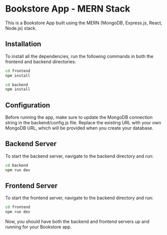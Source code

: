 # Bookstore App - MERN Stack

This is a Bookstore App built using the MERN (MongoDB, Express.js, React, Node.js) stack.

## Installation

To install all the dependencies, run the following commands in both the frontend and backend directories:

```bash
cd frontend
npm install
```

```bash
cd backend
npm install
```

## Configuration

Before running the app, make sure to update the MongoDB connection string in the backend/config.js file. Replace the existing URL with your own MongoDB URL, which will be provided when you create your database.

## Backend Server

To start the backend server, navigate to the backend directory and run:

```bash
cd backend
npm run dev
```

## Frontend Server

To start the frontend server, navigate to the backend directory and run:

```bash
cd frontend
npm run dev
```

Now, you should have both the backend and frontend servers up and running for your Bookstore app.
